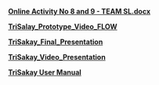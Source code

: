 **[Online Activity No 8 and 9 - TEAM SL.docx](https://malayancollegesmindanaoo365-my.sharepoint.com/:u:/g/personal/rmlagat_mcm_edu_ph/EQSejC9gJNFGhGhY9k6Ktb4BzmyG65C6NZMVqN5NBDwE0A?e=nlQq4h)**

**[TriSalay_Prototype_Video_FLOW](https://malayancollegesmindanaoo365-my.sharepoint.com/:v:/g/personal/rmlagat_mcm_edu_ph/EdPSwWuBnlpCpnqYjKBHsOoBiMPK0JanF-FhHg-e6oOTjA?nav=eyJyZWZlcnJhbEluZm8iOnsicmVmZXJyYWxBcHAiOiJPbmVEcml2ZUZvckJ1c2luZXNzIiwicmVmZXJyYWxBcHBQbGF0Zm9ybSI6IldlYiIsInJlZmVycmFsTW9kZSI6InZpZXciLCJyZWZlcnJhbFZpZXciOiJNeUZpbGVzTGlua0NvcHkifX0&e=PHxPva)**

**[TriSakay_Final_Presentation](https://malayancollegesmindanaoo365-my.sharepoint.com/:u:/g/personal/rmlagat_mcm_edu_ph/EcLrqUaIvytGs97BzpyA46IBU6i8A03mW4DL9LIAYY2B9g?e=DljoTR)**

**[TriSakay_Video_Presentation](https://malayancollegesmindanaoo365-my.sharepoint.com/:v:/g/personal/rmlagat_mcm_edu_ph/EdJIHWICoitIpa6wIfyjUWIBzqpawE57fmjy1tYXVdf2UQ?nav=eyJyZWZlcnJhbEluZm8iOnsicmVmZXJyYWxBcHAiOiJPbmVEcml2ZUZvckJ1c2luZXNzIiwicmVmZXJyYWxBcHBQbGF0Zm9ybSI6IldlYiIsInJlZmVycmFsTW9kZSI6InZpZXciLCJyZWZlcnJhbFZpZXciOiJNeUZpbGVzTGlua0NvcHkifX0&e=mQG23k)**

**[TriSakay User Manual](https://malayancollegesmindanaoo365-my.sharepoint.com/:f:/g/personal/rmlagat_mcm_edu_ph/EhxAZ3zIg5lHuBq0ikHmhuUB2JCCqXr3EYWDc6zFvYMrbw?e=DG3OdW)**

